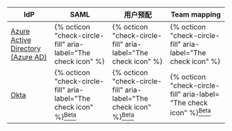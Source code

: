 | IdP                                                                                                                                                                                                               | SAML                                                                                                                                                                                                                                                     | 用户预配                                                                                                                                                                                                                                                     | Team mapping                                                                                                                                                                                                |
| ----------------------------------------------------------------------------------------------------------------------------------------------------------------------------------------------------------------- | -------------------------------------------------------------------------------------------------------------------------------------------------------------------------------------------------------------------------------------------------------- | -------------------------------------------------------------------------------------------------------------------------------------------------------------------------------------------------------------------------------------------------------- | ----------------------------------------------------------------------------------------------------------------------------------------------------------------------------------------------------------- |
| [Azure Active Directory (Azure AD)](/admin/authentication/configuring-authentication-and-provisioning-with-your-identity-provider/configuring-authentication-and-provisioning-for-your-enterprise-using-azure-ad) | {% octicon "check-circle-fill" aria-label="The check icon" %}                                                                                                                                                                                            | {% octicon "check-circle-fill" aria-label="The check icon" %}                                                                                                                                                                                            | {% octicon "check-circle-fill" aria-label="The check icon" %}
| [Okta](/admin/authentication/configuring-authentication-and-provisioning-with-your-identity-provider/configuring-authentication-and-provisioning-for-your-enterprise-using-okta)                                  | {% octicon "check-circle-fill" aria-label="The check icon" %}[<sup>Beta</sup>](/admin/authentication/configuring-authentication-and-provisioning-with-your-identity-provider/configuring-authentication-and-provisioning-for-your-enterprise-using-okta) | {% octicon "check-circle-fill" aria-label="The check icon" %}[<sup>Beta</sup>](/admin/authentication/configuring-authentication-and-provisioning-with-your-identity-provider/configuring-authentication-and-provisioning-for-your-enterprise-using-okta) | {% octicon "check-circle-fill" aria-label= "The check icon" %}[<sup>Beta</sup>](/admin/authentication/configuring-authentication-and-provisioning-with-your-identity-provider/mapping-okta-groups-to-teams) |
